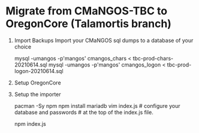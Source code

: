 # Migrate from CMaNGOS-TBC to OregonCore (Talamortis branch)

1. Import Backups
Import your CMaNGOS sql dumps to a database of your choice

    mysql -umangos -p'mangos' cmangos_chars < tbc-prod-chars-20210614.sql
    mysql -umangos -p'mangos' cmangos_logon < tbc-prod-logon-20210614.sql

2. Setup OregonCore
3. Setup the importer

    pacman -Sy npm
    npm install mariadb
    vim index.js
        # configure your database and passwords
        # at the top of the index.js file.

    npm index.js
